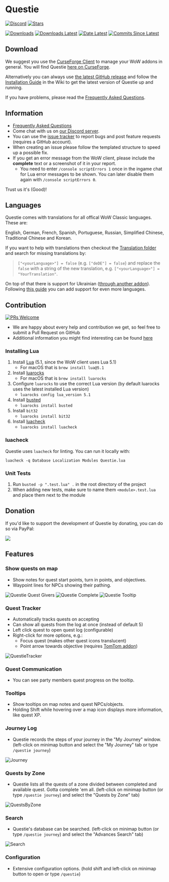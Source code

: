 # Questie

[![Discord](https://img.shields.io/badge/discord-Questie-738bd7)](https://discord.gg/s33MAYKeZd)
[![Stars](https://img.shields.io/github/stars/Questie/Questie)](https://img.shields.io/github/stars/Questie/Questie)

[![Downloads](https://img.shields.io/github/downloads/Questie/Questie/total.svg)](https://github.com/Questie/Questie/releases/)
[![Downloads Latest](https://img.shields.io/github/downloads/Questie/Questie/v11.2.8/total.svg)](https://github.com/Questie/Questie/releases/latest)
[![Date Latest](https://img.shields.io/github/release-date/Questie/Questie.svg)](https://github.com/Questie/Questie/releases/latest)
[![Commits Since Latest](https://img.shields.io/github/commits-since/Questie/Questie/latest.svg)](https://github.com/Questie/Questie/commits/master)


## Download
We suggest you use the [CurseForge Client](https://curseforge.overwolf.com/) to manage your WoW addons in general. You will find Questie [here on CurseForge](https://www.curseforge.com/wow/addons/questie).

Alternatively you can always use [the latest GitHub release](https://github.com/Questie/Questie/releases/latest) and follow the [Installation Guide](https://github.com/Questie/Questie/wiki/Installation-Guide) in the Wiki to get the latest version of Questie up and running.

If you have problems, please read the [Frequently Asked Questions](https://github.com/Questie/Questie/wiki/FAQ-for-Classic-(1.13)).


## Information
- [Frequently Asked Questions](https://github.com/Questie/Questie/wiki/FAQ)
- Come chat with us on [our Discord server](https://discord.gg/s33MAYKeZd).
- You can use the [issue tracker](https://github.com/Questie/Questie/issues) to report bugs and post feature requests (requires a GitHub account).
- When creating an issue please follow the templated structure to speed up a possible fix.
- If you get an error message from the WoW client, please include the **complete** text or a screenshot of it in your report.
    - You need to enter `/console scriptErrors 1` once in the ingame chat for Lua error messages to be shown. You can later disable them again with `/console scriptErrors 0`.

Trust us it's (Good)!

## Languages

Questie comes with translations for all offical WoW Classic languages. These are:

English, German, French, Spanish, Portuguese, Russian, Simplified Chinese, Traditional Chinese and Korean.

If you want to help with translations then checkout the [Translation folder](https://github.com/Questie/Questie/tree/master/Localization/Translations) and search for missing translations by:
> `["<yourLanguage>"] = false` (e.g. `["deDE"] = false`) and replace the `false` with a string of the new translation, e.g. `["<yourLanguage>"] = "YourTranslation"`.

On top of that there is support for Ukrainian ([through another addon](https://www.curseforge.com/wow/addons/questie-translation-ukrainian)).
Following [this guide](https://github.com/Questie/Questie/wiki/Localization-to-more-languages) you can add support for even more languages.

## Contribution

[![PRs Welcome](https://img.shields.io/badge/PRs-welcome-brightgreen.svg)](http://makeapullrequest.com)
- We are happy about every help and contribution we get, so feel free to submit a Pull Request on GitHub
- Additional information you might find interesting can be found [here](https://github.com/Questie/Questie/wiki/Contributing)

### Installing Lua

1. Install [Lua](https://www.lua.org/download.html) (5.1, since the WoW client uses Lua 5.1)
   - For macOS that is `brew install lua@5.1`
2. Install [luarocks](https://luarocks.org/)
   - For macOS that is `brew install luarocks`
3. Configure `luarocks` to use the correct Lua version (by default luarocks uses the latest installed Lua version)
   - `luarocks config lua_version 5.1`
4. Install [busted](https://github.com/lunarmodules/busted)
   - `luarocks install busted`
5. Install `bit32`
    - `luarocks install bit32`
6. Install [luacheck](https://github.com/lunarmodules/luacheck)
    - `luarocks install luacheck`

### luacheck

Questie uses `luacheck` for linting. You can run it locally with:

`luacheck -q Database Localization Modules Questie.lua`

### Unit Tests

1. Run `busted -p ".test.lua" .` in the root directory of the project
2. When adding new tests, make sure to name them `<module>.test.lua` and place them next to the module


## Donation
If you'd like to support the development of Questie by donating, you can do so via PayPal:

<a href="https://www.paypal.com/cgi-bin/webscr?cmd=_s-xclick&hosted_button_id=JCUBJWKT395ME&source=url"><img src="https://www.paypalobjects.com/en_US/i/btn/btn_donate_LG.gif"/></a>

## Features

### Show quests on map
- Show notes for quest start points, turn in points, and objectives.
- Waypoint lines for NPCs showing their pathing.

![Questie Quest Givers](https://i.imgur.com/4abi5yu.png)
![Questie Complete](https://i.imgur.com/DgvBHyh.png)
![Questie Tooltip](https://i.imgur.com/uPykHKC.png)

### Quest Tracker
- Automatically tracks quests on accepting
- Can show all quests from the log at once (instead of default 5)
- Left click quest to open quest log (configurable)
- Right-click for more options, e.g.:
    - Focus quest (makes other quest icons translucent)
    - Point arrow towards objective (requires [TomTom addon](https://www.curseforge.com/wow/addons/tomtom))

![QuestieTracker](https://user-images.githubusercontent.com/8838573/67285596-24dbab00-f4d8-11e9-9ae1-7dd6206b5e48.png)

### Quest Communication
- You can see party members quest progress on the tooltip.

### Tooltips
- Show tooltips on map notes and quest NPCs/objects.
- Holding Shift while hovering over a map icon displays more information, like quest XP.

### Journey Log
- Questie records the steps of your journey in the "My Journey" window. (left-click on minimap button and select the "My Journey" tab or type `/questie journey`)

![Journey](https://user-images.githubusercontent.com/8838573/67285651-3cb32f00-f4d8-11e9-95d8-e8ceb2a8d871.png)

### Quests by Zone
- Questie lists all the quests of a zone divided between completed and available quest. Gotta complete 'em all. (left-click on minimap button (or type `/questie journey`) and select the "Quests by Zone" tab)

![QuestsByZone](https://user-images.githubusercontent.com/8838573/67285665-450b6a00-f4d8-11e9-9283-325d26c7c70d.png)

### Search
- Questie's database can be searched. (left-click on minimap button (or type `/questie journey`) and select the "Advances Search" tab)

![Search](https://user-images.githubusercontent.com/8838573/67285691-4f2d6880-f4d8-11e9-8656-b3e37dce2f05.png)

### Configuration
- Extensive configuration options. (hold shift and left-click on minimap button to open or type `/questie`)


